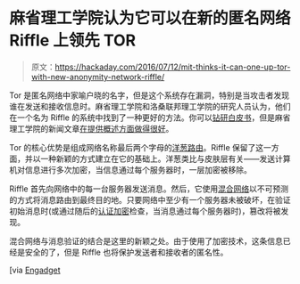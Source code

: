 # 麻省理工学院认为它可以在新的匿名网络 Riffle 上领先 TOR

> 原文：<https://hackaday.com/2016/07/12/mit-thinks-it-can-one-up-tor-with-new-anonymity-network-riffle/>

Tor 是匿名网络中家喻户晓的名字，但是这个系统存在漏洞，特别是当攻击者发现谁在发送和接收信息时。麻省理工学院和洛桑联邦理工学院的研究人员认为，他们在一个名为 Riffle 的系统中找到了一种更好的方法。你可以[钻研白皮书](http://people.csail.mit.edu/devadas/pubs/riffle.pdf)，但是麻省理工学院的新闻文章[在提供概述方面做得很好](http://news.mit.edu/2016/stay-anonymous-online-0711)。

Tor 的核心优势是组成网络名称最后两个字母的[洋葱路由](https://en.wikipedia.org/wiki/Onion_routing)。Riffle 保留了这一方面，并以一种新颖的方式建立在它的基础上。洋葱类比与皮肤层有关——发送计算机对信息进行多次加密，当信息通过每个服务器时，一层加密被移除。

Riffle 首先向网络中的每一台服务器发送消息。然后，它使用[混合网络](https://en.wikipedia.org/wiki/Mix_network)以不可预测的方式将消息路由到最终目的地。只要网络中至少有一个服务器未被破坏，在验证初始消息时(或通过随后的[认证加密](https://en.wikipedia.org/wiki/Authenticated_encryption)检查，当消息通过每个服务器时)，篡改将被发现。

混合网络与消息验证的结合是这里的新颖之处。由于使用了加密技术，这条信息已经是安全的了，但是 Riffle 也将保护发送者和接收者的匿名性。

[via [Engadget](https://www.engadget.com/2016/07/11/mit-anonymity-network-more-secure-than-tor/)